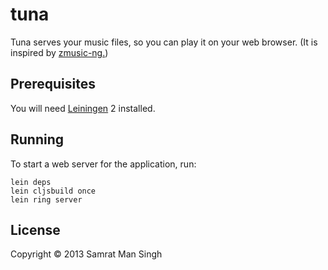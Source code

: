 # tuna

Tuna serves your music files, so you can play it on your web browser. (It is inspired by [zmusic-ng.](http://git.zx2c4.com/zmusic-ng/about/))

## Prerequisites

You will need [Leiningen][1] 2 installed.

[1]: https://github.com/technomancy/leiningen

## Running

To start a web server for the application, run:

    lein deps
    lein cljsbuild once
    lein ring server

## License

Copyright © 2013 Samrat Man Singh
